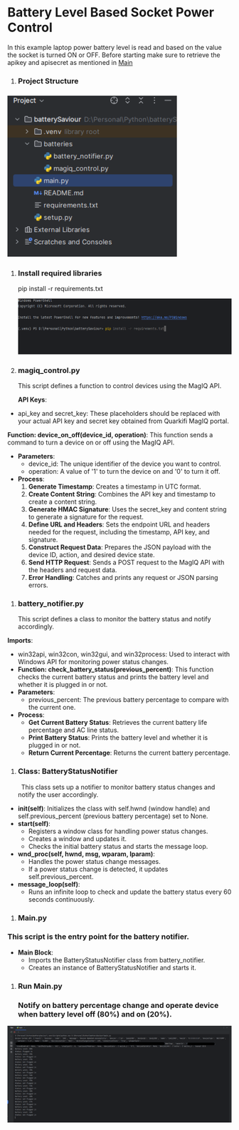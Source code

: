 ﻿# Battery Level Based Socket Power Control

In this example laptop power battery level is read and based on the value the socket is turned ON or OFF. Before starting make sure to retrieve the apikey and apisecret as mentioned in [Main](/)

1. ### Project Structure
### ![](docimgs/4a36b2f3-004d-45e6-a7c1-342387b5b045.001.png)
1. ### Install required libraries
   pip install -r requirements.txt

   ![](docimgs/4a36b2f3-004d-45e6-a7c1-342387b5b045.002.png)
1. ### magiq\_control.py
   This script defines a function to control devices using the MagIQ API.

   **API Keys**:

- api\_key and secret\_key: These placeholders should be replaced with your actual API key and secret key obtained from Quarkifi MagIQ portal.

**Function: device\_on\_off(device\_id, operation)**: This function sends a command to turn a device on or off using the MagIQ API.

- **Parameters**:
  - device\_id: The unique identifier of the device you want to control.
  - operation: A value of '1' to turn the device on and '0' to turn it off.
- **Process**:
  1. **Generate Timestamp**: Creates a timestamp in UTC format.
  1. **Create Content String**: Combines the API key and timestamp to create a content string.
  1. **Generate HMAC Signature**: Uses the secret\_key and content string to generate a signature for the request.
  1. **Define URL and Headers**: Sets the endpoint URL and headers needed for the request, including the timestamp, API key, and signature.
  1. **Construct Request Data**: Prepares the JSON payload with the device ID, action, and desired device state.
  1. **Send HTTP Request**: Sends a POST request to the MagIQ API with the headers and request data.
  1. **Error Handling**: Catches and prints any request or JSON parsing errors.

1. ### battery\_notifier.py
   This script defines a class to monitor the battery status and notify accordingly.

**Imports**:

- win32api, win32con, win32gui, and win32process: Used to interact with Windows API for monitoring power status changes.
- **Function: check\_battery\_status(previous\_percent)**: This function checks the current battery status and prints the battery level and whether it is plugged in or not.
- **Parameters**:
  - previous\_percent: The previous battery percentage to compare with the current one.
- **Process**:
  - **Get Current Battery Status**: Retrieves the current battery life percentage and AC line status.
  - **Print Battery Status**: Prints the battery level and whether it is plugged in or not.
  - **Return Current Percentage**: Returns the current battery percentage.

1. ### Class: BatteryStatusNotifier 
   ` `This class sets up a notifier to monitor battery status changes and notify the user accordingly.

- **init(self)**: Initializes the class with self.hwnd (window handle) and self.previous\_percent (previous battery percentage) set to None.
- **start(self)**:
  - Registers a window class for handling power status changes.
  - Creates a window and updates it.
  - Checks the initial battery status and starts the message loop.
- **wnd\_proc(self, hwnd, msg, wparam, lparam)**:
  - Handles the power status change messages.
  - If a power status change is detected, it updates self.previous\_percent.
- **message\_loop(self)**:
  - Runs an infinite loop to check and update the battery status every 60 seconds continuously.

1. ### Main.py
### This script is the entry point for the battery notifier.
- **Main Block**:
  - Imports the BatteryStatusNotifier class from battery\_notifier.
  - Creates an instance of BatteryStatusNotifier and starts it.
1. ### **Run Main.py**
   ### Notify on battery percentage change and operate device when battery level off (80%) and on (20%).
![](docimgs/4a36b2f3-004d-45e6-a7c1-342387b5b045.003.png)

